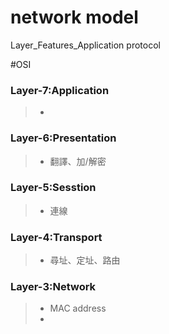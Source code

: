 # network model

Layer_Features_Application protocol

#OSI

### Layer-7:Application
>* 

### Layer-6:Presentation
>* 翻譯、加/解密

### Layer-5:Sesstion
>* 連線

### Layer-4:Transport
>* 尋址、定址、路由

### Layer-3:Network
>* MAC address
>*
